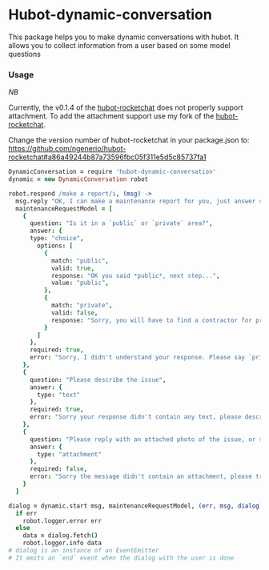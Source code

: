 # Hubot-dynamic-conversation
This package helps you to make dynamic conversations with hubot. It allows you to collect information from a user based on some model questions

### Usage

*NB*

Currently, the v0.1.4 of the [hubot-rocketchat](https://github.com/RocketChat/hubot-rocketchat) does not properly support attachment. To add the attachment support use my fork of the [hubot-rocketchat](https://github.com/ngenerio/hubot-rocketchat).

Change the version number of hubot-rocketchat in your package.json to: https://github.com/ngenerio/hubot-rocketchat#a86a49244b87a73596fbc05f311e5d5c85737fa1



```coffee
DynamicConversation = require 'hubot-dynamic-conversation'
dynamic = new DynamicConversation robot

robot.respond /make a report/i, (msg) -> 
  msg.reply "OK, I can make a maintenance report for you, just answer some questions..."
  maintenanceRequestModel = [
    {
      question: "Is it in a `public` or `private` area?",
      answer: {
      type: "choice",
        options: [
          {
            match: "public",
            valid: true,
            response: "OK you said *public*, next step...",
            value: "public",
          },
          {
            match: "private",
            valid: false,
            response: "Sorry, you will have to find a contractor for private maintenance"
          }
        ]
      },
      required: true,
      error: "Sorry, I didn't understand your response. Please say `private` or `public` to proceed."
    },
    {
      question: "Please describe the issue",
      answer: {
        type: "text"
      },
      required: true,
      error: "Sorry your response didn't contain any text, please describe the issue."
    },
    {
      question: "Please reply with an attached photo of the issue, or say `skip` if you don't have a photo"
      answer: {
        type: "attachment"
      },
      required: false,
      error: "Sorry the message didn't contain an attachment, please try again."
    }
  ]

dialog = dynamic.start msg, maintenanceRequestModel, (err, msg, dialog) ->
  if err
    robot.logger.error err
  else
    data = dialog.fetch()
    robot.logger.info data
# dialog is an instance of an EventEmitter
# It emits an `end` event when the dialog with the user is done
```


